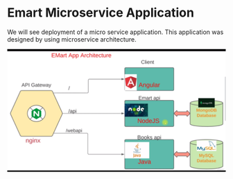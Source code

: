 # Emart Microservice Application
We will see deployment of a micro service application. This application was designed by using microservice architecture.

<!-- ![My Image](my-image.jpg) -->
![My Image](images/q.png)

